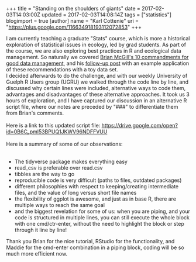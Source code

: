 +++
title = "Standing on the shoulders of giants"
date = 2017-02-03T14:03:00Z
updated = 2017-02-03T14:08:14Z
tags = ["statistics"]
blogimport = true 
[author]
	name = "Karl Cottenie"
	uri = "https://plus.google.com/116634918193112072853"
+++

I am currently teaching a graduate "Stats" course, which is more a historical exploration of statistical issues in ecology, led by grad students. As part of the course, we are also exploring best practices in R and ecological data management. So naturally we covered <a href="https://dynamicecology.wordpress.com/2016/08/22/ten-commandments-for-good-data-management/" target="_blank">Brian McGill's 10 commandments for good data management</a>, and his <a href="https://dynamicecology.wordpress.com/2016/08/23/sample-r-code-for-yesterdays-10-commandments-post/" target="_blank">follow-up post</a> with an example application of these recommendations with a toy data set.<br />I decided afterwards to do the challenge, and with our weekly University of Guelph R Users group (UGRU) we walked through the code line by line, and discussed why certain lines were included, alternative ways to code them, advantages and disadvantages of these alternative approaches. It took us 3 hours of exploration, and I have captured our discussion in an alternative R script file, where our notes are preceded by "###" to differentiate them from Brian's comments.<br /><br />Here is a link to this updated script file:&nbsp;<a href="https://drive.google.com/open?id=0B6C_pml53BPUQ1JKWV96NDFFVUU">https://drive.google.com/open?id=0B6C_pml53BPUQ1JKWV96NDFFVUU</a><br /><br />Here is a summary of some of our observations:<br /><br /><ul><li>The tidyverse package makes everything easy</li><li>read_csv is preferable over read.csv</li><li>tibbles are the way to go</li><li>reproducible code is very difficult (paths to files, outdated packages)</li><li>different philosophies with respect to keeping/creating intermediate files, and the value of long versus short file names</li><li>the flexibility of ggplot is awesome, and just as in base R, there are multiple ways to reach the same goal</li><li>and the biggest revelation for some of us: when you are piping, and your code is structured in multiple lines, you can still execute the whole block with one cmd/ctr-enter, without the need to highlight the block or step through it line by line!</li></ul><div>Thank you Brian for the nice tutorial, RStudio for the functionality, and Maddie for the cmd-enter combination in a piping block, coding will be so much more efficient now.</div>
